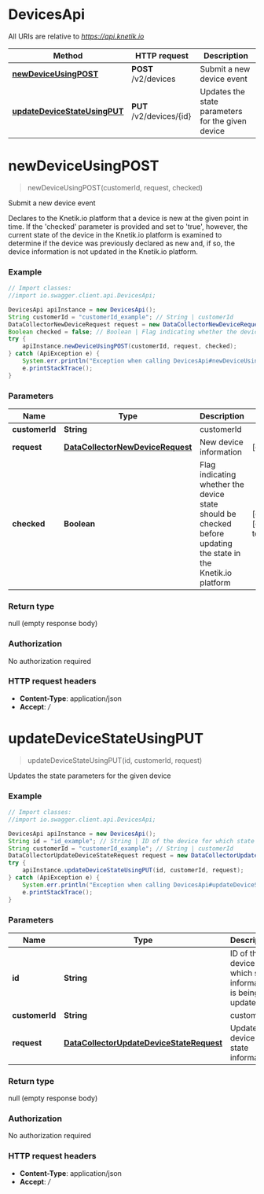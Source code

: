 # DevicesApi

All URIs are relative to *https://api.knetik.io*

Method | HTTP request | Description
------------- | ------------- | -------------
[**newDeviceUsingPOST**](DevicesApi.md#newDeviceUsingPOST) | **POST** /v2/devices | Submit a new device event
[**updateDeviceStateUsingPUT**](DevicesApi.md#updateDeviceStateUsingPUT) | **PUT** /v2/devices/{id} | Updates the state parameters for the given device


<a name="newDeviceUsingPOST"></a>
# **newDeviceUsingPOST**
> newDeviceUsingPOST(customerId, request, checked)

Submit a new device event

Declares to the Knetik.io platform that a device is new at the given point in time. If the &#39;checked&#39; parameter is provided and set to &#39;true&#39;, however, the current state of the device in the Knetik.io platform is examined to determine if the device was previously declared as new and, if so, the device information is not updated in the Knetik.io platform.

### Example
```java
// Import classes:
//import io.swagger.client.api.DevicesApi;

DevicesApi apiInstance = new DevicesApi();
String customerId = "customerId_example"; // String | customerId
DataCollectorNewDeviceRequest request = new DataCollectorNewDeviceRequest(); // DataCollectorNewDeviceRequest | New device information
Boolean checked = false; // Boolean | Flag indicating whether the device state should be checked before updating the state in the Knetik.io platform
try {
    apiInstance.newDeviceUsingPOST(customerId, request, checked);
} catch (ApiException e) {
    System.err.println("Exception when calling DevicesApi#newDeviceUsingPOST");
    e.printStackTrace();
}
```

### Parameters

Name | Type | Description  | Notes
------------- | ------------- | ------------- | -------------
 **customerId** | **String**| customerId |
 **request** | [**DataCollectorNewDeviceRequest**](DataCollectorNewDeviceRequest.md)| New device information | [optional]
 **checked** | **Boolean**| Flag indicating whether the device state should be checked before updating the state in the Knetik.io platform | [optional] [default to false]

### Return type

null (empty response body)

### Authorization

No authorization required

### HTTP request headers

 - **Content-Type**: application/json
 - **Accept**: */*

<a name="updateDeviceStateUsingPUT"></a>
# **updateDeviceStateUsingPUT**
> updateDeviceStateUsingPUT(id, customerId, request)

Updates the state parameters for the given device

### Example
```java
// Import classes:
//import io.swagger.client.api.DevicesApi;

DevicesApi apiInstance = new DevicesApi();
String id = "id_example"; // String | ID of the device for which state information is being updated
String customerId = "customerId_example"; // String | customerId
DataCollectorUpdateDeviceStateRequest request = new DataCollectorUpdateDeviceStateRequest(); // DataCollectorUpdateDeviceStateRequest | Updated device state information
try {
    apiInstance.updateDeviceStateUsingPUT(id, customerId, request);
} catch (ApiException e) {
    System.err.println("Exception when calling DevicesApi#updateDeviceStateUsingPUT");
    e.printStackTrace();
}
```

### Parameters

Name | Type | Description  | Notes
------------- | ------------- | ------------- | -------------
 **id** | **String**| ID of the device for which state information is being updated |
 **customerId** | **String**| customerId |
 **request** | [**DataCollectorUpdateDeviceStateRequest**](DataCollectorUpdateDeviceStateRequest.md)| Updated device state information | [optional]

### Return type

null (empty response body)

### Authorization

No authorization required

### HTTP request headers

 - **Content-Type**: application/json
 - **Accept**: */*

